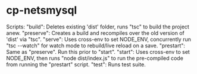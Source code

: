 # cp-netsmysql

Scripts:
"build": Deletes existing 'dist' folder, runs "tsc" to build the project anew.
"preserve": Creates a build and recompiles over the old version of 'dist' via "tsc".
"serve": Uses cross-env to set NODE_ENV, concurrently run "tsc --watch" for watch mode to rebuild/live reload on a save.
"prestart": Same as "preserve". Run this prior to "start".
"start": Uses cross-env to set NODE_ENV, then runs "node dist/index.js" to run the pre-compiled code from running the "prestart" script.
"test": Runs test suite.
